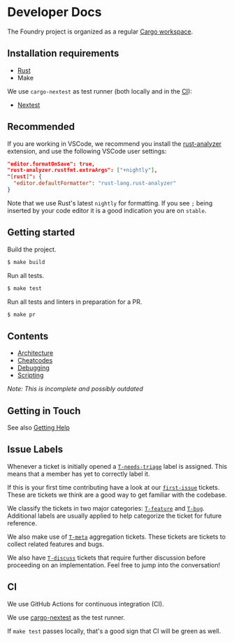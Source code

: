 # Developer Docs

The Foundry project is organized as a regular [Cargo workspace][cargo-workspace].

## Installation requirements

- [Rust](https://rustup.rs/)
- Make

We use `cargo-nextest` as test runner (both locally and in the [CI](#ci)):

- [Nextest](https://nexte.st/docs/installation/pre-built-binaries/#with-cargo-binstall)

## Recommended

If you are working in VSCode, we recommend you install the [rust-analyzer](https://rust-analyzer.github.io/) extension, and use the following VSCode user settings:

```json
"editor.formatOnSave": true,
"rust-analyzer.rustfmt.extraArgs": ["+nightly"],
"[rust]": {
  "editor.defaultFormatter": "rust-lang.rust-analyzer"
}
```

Note that we use Rust's latest `nightly` for formatting. If you see `;` being inserted by your code editor it is a good indication you are on `stable`.

## Getting started

Build the project.

```sh
$ make build
```

Run all tests.

```sh
$ make test
```

Run all tests and linters in preparation for a PR.

```sh
$ make pr
```

## Contents

- [Architecture](./architecture.md)
- [Cheatcodes](./cheatcodes.md)
- [Debugging](./debugging.md)
- [Scripting](./scripting.md)

_Note: This is incomplete and possibly outdated_

## Getting in Touch

See also [Getting Help](../../README.md#getting-help)

## Issue Labels

Whenever a ticket is initially opened a [`T-needs-triage`](https://github.com/foundry-rs/foundry/issues?q=is%3Aissue+is%3Aopen+label%3AT-needs-triage) label is assigned. This means that a member has yet to correctly label it.

If this is your first time contributing have a look at our [`first-issue`](https://github.com/foundry-rs/foundry/issues?q=is%3Aissue+is%3Aopen+label%3A%22first+issue%22) tickets. These are tickets we think are a good way to get familiar with the codebase.

We classify the tickets in two major categories: [`T-feature`](https://github.com/foundry-rs/foundry/issues?q=is%3Aissue+is%3Aopen+label%3AT-feature) and [`T-bug`](https://github.com/foundry-rs/foundry/issues?q=is%3Aissue+is%3Aopen+label%3AT-bug). Additional labels are usually applied to help categorize the ticket for future reference.

We also make use of [`T-meta`](https://github.com/foundry-rs/foundry/issues?q=is%3Aissue+is%3Aopen+label%3AT-meta) aggregation tickets. These tickets are tickets to collect related features and bugs.

We also have [`T-discuss`](https://github.com/foundry-rs/foundry/issues?q=is%3Aissue+is%3Aopen+label%3AT-to-discuss) tickets that require further discussion before proceeding on an implementation. Feel free to jump into the conversation!

## CI

We use GitHub Actions for continuous integration (CI).

We use [cargo-nextest][nextest] as the test runner.

If `make test` passes locally, that's a good sign that CI will be green as well.

[foundry-book]: https://book.getfoundry.sh
[cargo-workspace]: https://doc.rust-lang.org/book/ch14-03-cargo-workspaces.html
[nextest]: https://nexte.st/
